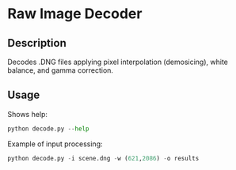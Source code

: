 # Raw Image Decoder

## Description

Decodes .DNG files applying pixel interpolation (demosicing), white balance, and gamma correction.

## Usage

Shows help:

```python
python decode.py --help
```

Example of input processing:

```python
python decode.py -i scene.dng -w (621,2086) -o results
```
